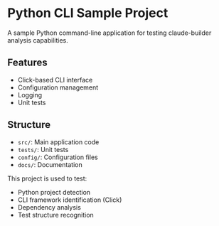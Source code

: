 # Python CLI Sample Project

A sample Python command-line application for testing claude-builder analysis capabilities.

## Features

- Click-based CLI interface
- Configuration management
- Logging
- Unit tests

## Structure

- `src/`: Main application code
- `tests/`: Unit tests
- `config/`: Configuration files
- `docs/`: Documentation

This project is used to test:

- Python project detection
- CLI framework identification (Click)
- Dependency analysis
- Test structure recognition
